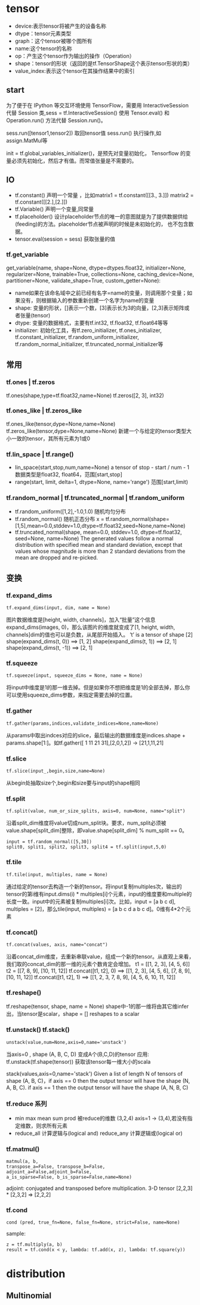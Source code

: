 # tensor
* device:表示tensor将被产生的设备名称 
* dtype：tensor元素类型 
* graph：这个tensor被哪个图所有 
* name:这个tensor的名称 
* op：产生这个tensor作为输出的操作（Operation） 
* shape：tensor的形状（返回的是tf.TensorShape这个表示tensor形状的类） 
* value_index:表示这个tensor在其操作结果中的索引

## start
为了便于在 IPython 等交互环境使用 TensorFlow，需要用 InteractiveSession 代替 Session 类,sess = tf.InteractiveSession()
使用 Tensor.eval() 和 Operation.run() 方法代替 Session.run()。

sess.run([tensor1,tensor2]) 取回tensor值
sess.run() 执行操作,如assign.MatMul等

init = tf.global_variables_initializer()，是预先对变量初始化，
Tensorflow 的变量必须先初始化，然后才有值。而常值张量是不需要的。



## IO
* tf.constant()
声明一个常量 ，比如matrix1 = tf.constant([[3., 3.]])
matrix2 = tf.constant([[2.],[2.]])
* tf.Variable()
声明一个变量,同常量
* tf.placeholder()
设计placeholder节点的唯一的意图就是为了提供数据供给(feeding)的方法。placeholder节点被声明的时候是未初始化的， 也不包含数据。
* tensor.eval(session = sess)
获取张量的值

### tf.get_variable
get_variable(name, shape=None, dtype=dtypes.float32, initializer=None,
                 regularizer=None, trainable=True, collections=None,
                 caching_device=None, partitioner=None, validate_shape=True,
                 custom_getter=None):

* name如果在该命名域中之前已经有名字=name的变量，则调用那个变量；如果没有，则根据输入的参数重新创建一个名字为name的变量
* shape: 变量的形状，[]表示一个数，[3]表示长为3的向量，[2,3]表示矩阵或者张量(tensor) 
* dtype: 变量的数据格式，主要有tf.int32, tf.float32, tf.float64等等 
* initializer: 初始化工具，有tf.zero_initializer, tf.ones_initializer, tf.constant_initializer, tf.random_uniform_initializer, tf.random_normal_initializer, tf.truncated_normal_initializer等

## 常用
### tf.ones | tf.zeros
tf.ones(shape,type=tf.float32,name=None) 
tf.zeros([2, 3], int32) 

### tf.ones_like | tf.zeros_like
tf.ones_like(tensor,dype=None,name=None) 
tf.zeros_like(tensor,dype=None,name=None) 
新建一个与给定的tensor类型大小一致的tensor，其所有元素为1或0

### tf.lin_space | tf.range()
* lin_space(start,stop,num,name=None) a tensor of stop - start / num - 1
数据类型是float32, float64，范围[start,stop]
* range(start, limit, delta=1, dtype=None, name='range')  范围[start,limit)

### tf.random_normal | tf.truncated_normal | tf.random_uniform
* tf.random_uniform([1,2],-1.0,1.0)
随机均匀分布
* tf.random_normal() 随机正态分布
x = tf.random_normal(shape=[1,5],mean=0.0,stddev=1.0,dtype=tf.float32,seed=None,name=None)
* tf.truncated_normal(shape, mean=0.0, stddev=1.0, dtype=tf.float32, seed=None, name=None)
The generated values follow a normal distribution with specified mean and standard deviation, except that values whose magnitude is more than 2 standard deviations from the mean are dropped and re-picked.

## 变换
### tf.expand_dims 
    tf.expand_dims(input, dim, name = None)
图片数据维度是[height, width, channels]，加入“批量”这个信息expand_dims(images, 0)，那么该图片的维度就变成了[1, height, width, channels]dim的值也可以是负数，从尾部开始插入。
’t’ is a tensor of shape [2] 
shape(expand_dims(t, 0)) ==> [1, 2] 
shape(expand_dims(t, 1)) ==> [2, 1] 
shape(expand_dims(t, -1)) ==> [2, 1]

### tf.squeeze
    tf.squeeze(input, squeeze_dims = None, name = None)
将input中维度是1的那一维去掉。但是如果你不想把维度是1的全部去掉，那么你可以使用squeeze_dims参数，来指定需要去掉的位置。

### tf.gather
    tf.gather(params,indices,validate_indices=None,name=None)
从params中取出indces对应的slice，最后输出的数据维度是indices.shape + params.shape[1:]。如tf.gather([ 1 11 21 31],[2,0,1,2]) -> [21,1,11,21]

### tf.slice
    tf.slice(input_,begin,size,name=None)
从begin处抽取size个,begin和size要与input的shape相同

### tf.split
    tf.split(value, num_or_size_splits, axis=0, num=None, name="split")
沿着split_dim维度将value切成num_split块。要求，num_split必须被value.shape[split_dim]整除，即value.shape[split_dim] % num_split == 0。

    input = tf.random_normal([5,30])
    split0, split1, split2, split3, split4 = tf.split(input,5,0)

### tf.tile
    tf.tile(input, multiples, name = None)
通过给定的tensor去构造一个新的tensor。将input复制multiples次，输出的tensor的第i维有input.dims(i) * multiples[i]个元素，input的维度要和multiple的长度一致。input中的元素被复制multiples[i]次。比如，input = [a b c d], multiples = [2]，那么tile(input, multiples) = [a b c d a b c d]。0维有4*2个元素

### tf.concat()
    tf.concat(values, axis, name="concat")
沿着concat_dim维度，去重新串联value，组成一个新的tensor。从直观上来看，我们取的concat_dim的那一维的元素个数肯定会增加。
t1 = [[1, 2, 3], [4, 5, 6]]
t2 = [[7, 8, 9], [10, 11, 12]]
tf.concat([t1, t2], 0) ==> [[1, 2, 3], [4, 5, 6], [7, 8, 9], [10, 11, 12]]
tf.concat([t1, t2], 1) ==> [[1, 2, 3, 7, 8, 9], [4, 5, 6, 10, 11, 12]]

### tf.reshape()
tf.reshape(tensor, shape, name = None)
shape中-1的那一维将由其它维infer出，当tensor是scalar，shape =  [] reshapes to a scalar 

### tf.unstack() tf.stack()
    unstack(value,num=None,axis=0,name='unstack')
当axis=0 , shape (A, B, C, D) 变成A个(B,C,D)的tensor
应用: tf.unstack(tf.shape(tensor)) 获取该tensor每一维大小的scala

stack(values,axis=0,name='stack') 
Given a list of length N of tensors of shape (A, B, C)，if axis == 0 then the output tensor will have the shape (N, A, B, C). if axis == 1 then the output tensor will have the shape (A, N, B, C)

### tf.reduce 系列
* min max mean sum prod 被reduce的维数 (3,2,4) axis=1 -> (3,4),若没有指定维数，则求所有元素
* reduce_all 计算逻辑与(logical and) reduce_any 计算逻辑或(logical or)

### tf.matmul()
    matmul(a, b, 
    transpose_a=False, transpose_b=False, 
    adjoint_a=False,adjoint_b=False, 
    a_is_sparse=False, b_is_sparse=False,name=None)
adjoint: conjugated and transposed before multiplication.
3-D  tensor  [2,2,3] * [2,3,2] => [2,2,2]

### tf.cond
    cond (pred, true_fn=None, false_fn=None, strict=False, name=None)
sample:

    z = tf.multiply(a, b)
    result = tf.cond(x < y, lambda: tf.add(x, z), lambda: tf.square(y)) 

# distribution
## Multinomial

